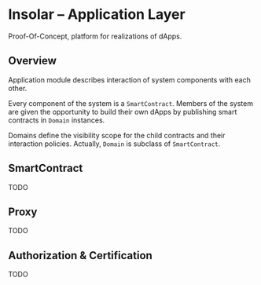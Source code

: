 Insolar – Application Layer
==================================================
Proof-Of-Concept, platform for realizations of dApps.

Overview
--------
Application module describes interaction of system components with each other.

Every component of the system is a `SmartContract`. Members of the system are given the opportunity to build their own dApps by publishing smart contracts in `Domain` instances.

Domains define the visibility scope for the child contracts and their interaction policies. Actually, `Domain` is subclass of `SmartContract`.


SmartContract
--------
TODO

Proxy
--------
TODO

Authorization & Certification
---------
TODO
